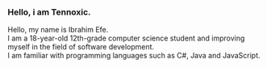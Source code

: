 ### Hello, i am Tennoxic.
Hello, my name is Ibrahim Efe.<br>
I am a 18-year-old 12th-grade computer science student and improving myself in the field of software development. <br>
I am familiar with programming languages such as C#, Java and JavaScript.
